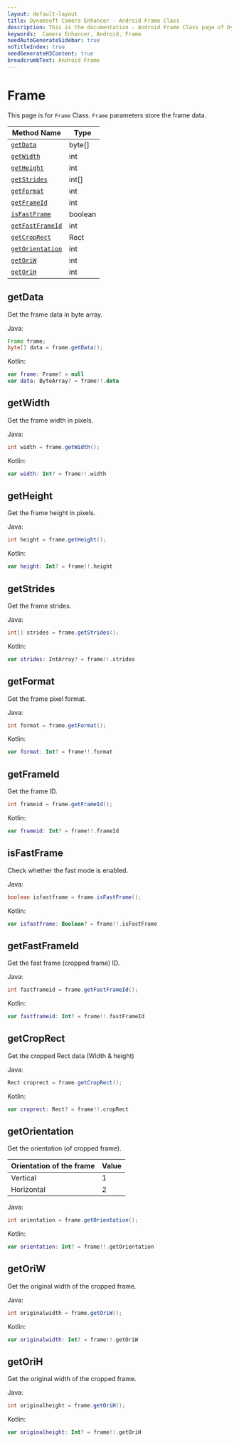 ```yaml
---
layout: default-layout
title: Dynamsoft Camera Enhancer - Android Frame Class
description: This is the documentation - Android Frame Class page of Dynamsoft Camera Enhancer.
keywords:  Camera Enhancer, Android, Frame
needAutoGenerateSidebar: true
noTitleIndex: true
needGenerateH3Content: true
breadcrumbText: Android Frame
---
```


# Frame

This page is for `Frame` Class. `Frame` parameters store the frame data.

| Method Name | Type |
|------|------|
| [`getData`](#getdata) | byte[] |
| [`getWidth`](#getwidth) | int |
| [`getHeight`](#getheight) | int |
| [`getStrides`](#getstrides) | int[] |
| [`getFormat`](#getformat) | int |
| [`getFrameId`](#getframeid) | int |
| [`isFastFrame`](#isfastframe) | boolean |
| [`getFastFrameId`](#getfastframeid) | int |
| [`getCropRect`](#getcroprect) | Rect |
| [`getOrientation`](#getorientation) | int |
| [`getOriW`](#getoriw) | int |
| [`getOriH`](#getorih) | int |

## getData

Get the frame data in byte array.

Java:

```java
Frame frame;
byte[] data = frame.getData();
```

Kotlin:

```kotlin
var frame: Frame? = null
var data: ByteArray? = frame!!.data
```

## getWidth

Get the frame width in pixels.

Java:

```java
int width = frame.getWidth();
```

Kotlin:

```kotlin
var width: Int? = frame!!.width
```

## getHeight

Get the frame height in pixels.

Java:

```java
int height = frame.getHeight(); 
```

Kotlin:

```kotlin
var height: Int? = frame!!.height
```

## getStrides

Get the frame strides.

Java:

```java
int[] strides = frame.getStrides();
```

Kotlin:

```kotlin
var strides: IntArray? = frame!!.strides
```

## getFormat

Get the frame pixel format.

Java:

```java
int format = frame.getFormat();
```

Kotlin:

```kotlin
var format: Int? = frame!!.format
```

## getFrameId

Get the frame ID.

```java
int frameid = frame.getFrameId(); 
```

Kotlin:

```kotlin
var frameid: Int? = frame!!.frameId
```

## isFastFrame

Check whether the fast mode is enabled.

Java:

```java
boolean isfastframe = frame.isFastFrame();
```

Kotlin:

```kotlin
var isfastframe: Boolean? = frame!!.isFastFrame
```

## getFastFrameId

Get the fast frame (cropped frame) ID.

Java:

```java
int fastframeid = frame.getFastFrameId();
```

Kotlin:

```kotlin
var fastframeid: Int? = frame!!.fastFrameId
```

## getCropRect

Get the cropped Rect data (Width & height)

Java:

```java
Rect croprect = frame.getCropRect();
```

Kotlin:

```kotlin
var croprect: Rect? = frame!!.cropRect
```

## getOrientation

Get the orientation (of cropped frame).

| Orientation of the frame | Value |
|--------------------------|-------|
| Vertical | 1 |
| Horizontal | 2 |

Java:

```java
int orientation = frame.getOrientation();
```

Kotlin:

```kotlin
var orientation: Int? = frame!!.getOrientation
```

## getOriW

Get the original width of the cropped frame.

Java:

```java
int originalwidth = frame.getOriW();
```

Kotlin:

```kotlin
var originalwidth: Int? = frame!!.getOriW
```

## getOriH

Get the original width of the cropped frame.

Java:

```java
int originalheight = frame.getOriH();
```

Kotlin:

```kotlin
var originalheight: Int? = frame!!.getOriH
```
